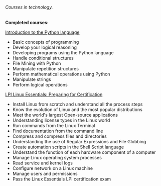 ###### Courses in technology.

**Completed courses:**

  [Introduction to the Python language](https://www.udemy.com/intro_python/)
  - Basic concepts of programming
  - Develop your logical reasoning
  - Developing programs using the Python language
  - Handle conditional structures
  - File Mining with Python
  - Manipulate repetition structures
  - Perform mathematical operations using Python
  - Manipulate strings
  - Perform logical operations  

  [LPI Linux Essentials: Preparing for Certification](https://www.udemy.com/lpi-linux-essentials/)
  - Install Linux from scratch and understand all the process steps
  - Know the evolution of Linux and the most popular distributions
  - Meet the world's largest Open-source applications
  - Understanding license types in the Linux world
  - Run commands from the Linux Terminal
  - Find documentation from the command line
  - Compress and compress files and directories
  - Understanding the use of Regular Expressions and File Globbing
  - Create automation scripts in the Shell Script language
  - Understand the function of each hardware component of a computer
  - Manage Linux operating system processes
  - Read service and kernel logs
  - Configure network on a Linux machine
  - Manage users and permissions
  - Pass the Linux Essentials LPI certification exam
